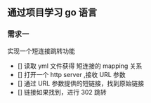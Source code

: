 ## 通过项目学习 go 语言


### 需求一

实现一个短连接跳转功能

- [] 读取 yml 文件获得 短连接的 mapping 关系
- [] 打开一个 http server ,接收 URL 参数
- [] 通过 URL 参数提供的短链接，找到原始链接
- [] 链接如果找到，进行 302 跳转